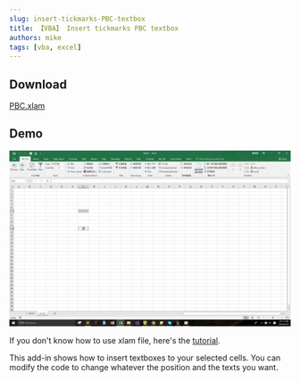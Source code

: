 ```yaml
---
slug: insert-tickmarks-PBC-textbox
title: 【VBA】 Insert tickmarks PBC textbox
authors: mike
tags: [vba, excel]
---
```


## Download 
[PBC.xlam](https://github.com/noworneverev/noworneverev.github.io/releases/download/2.2/PBCv2.xlam)

<!--truncate-->

## Demo 
![](./pbc.gif)

If you don't know how to use xlam file, here's the [tutorial](./excel-customized-ribbon).


This add-in shows how to insert textboxes to your selected cells. You can modify the code to change whatever the position and the texts you want.
